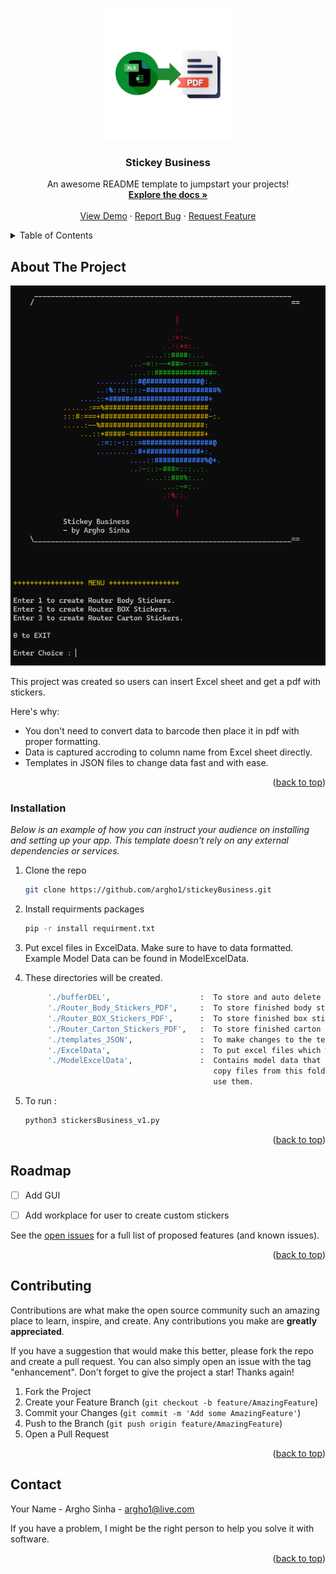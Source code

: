 <a id="readme-top"></a>

<br />
<div align="center">
  <a href="https://github.com/argho1/stickeyBusiness/img/stickeyBusiness_logo.png">
    <img src="img/stickeyBusiness_logo.png" alt="Logo" width="210" height="210">
  </a>

  <h3 align="center">Stickey Business</h3>

  <p align="center">
    An awesome README template to jumpstart your projects!
    <br />
    <a href="https://github.com/argho1/stickeyBusiness"><strong>Explore the docs »</strong></a>
    <br />
    <br />
    <a href="https://github.com/argho1/stickeyBusiness">View Demo</a>
    ·
    <a href="https://github.com/argho1/stickeyBusiness/issues/new?labels=bug&template=bug-report---.md">Report Bug</a>
    ·
    <a href="https://github.com/argho1/stickeyBusiness/issues/new?labels=enhancement&template=feature-request---.md">Request Feature</a>
  </p>
</div>

<!-- TABLE OF CONTENTS -->
<details>
  <summary>Table of Contents</summary>
  <ol>
    <li>
      <a href="#about-the-project">About The Project</a>
      <!-- <ul>
        <li><a href="#built-with">Built With</a></li>
      </ul> -->
    </li>
    <li>
      <a href="#getting-started">Getting Started</a>
      <ul>
<!--         <li><a href="#prerequisites">Prerequisites</a></li> -->
        <li><a href="#installation">Installation</a></li>
      </ul>
    </li>
    <li><a href="#usage">Usage</a></li>
    <li><a href="#roadmap">Roadmap</a></li>
    <li><a href="#contributing">Contributing</a></li>
    <li><a href="#license">License</a></li>
    <li><a href="#contact">Contact</a></li>
<!--     <li><a href="#acknowledgments">Acknowledgments</a></li> -->
  </ol>
</details>



<!-- ABOUT THE PROJECT -->
## About The Project

<a href="https://github.com/argho1/stickeyBusiness/stickeyBusiness_logo.png">
  <img src="img/stickeyBusiness_screenshot.png" alt="Logo" >
</a>

This project was created so users can insert Excel sheet and get a pdf with stickers.

Here's why:
* You don't need to convert data to barcode then place it in pdf with proper formatting.
* Data is captured accroding to column name from Excel sheet directly.
* Templates in JSON files to change data fast and with ease.



<p align="right">(<a href="#readme-top">back to top</a>)</p>



### Installation

_Below is an example of how you can instruct your audience on installing and setting up your app. This template doesn't rely on any external dependencies or services._

1. Clone the repo
   ```sh
   git clone https://github.com/argho1/stickeyBusiness.git
   ```
2. Install requirments packages
   ```sh
   pip -r install requirment.txt
   ```
3. Put excel files in ExcelData. Make sure to have to data formatted.
   Example Model Data can be found in ModelExcelData.

4. These directories will be created.
   ```sh
        './bufferDEL',                    :  To store and auto delete barcode images.
        './Router_Body_Stickers_PDF',     :  To store finished body stickers.
        './Router_BOX_Stickers_PDF',      :  To store finished box stickers.
        './Router_Carton_Stickers_PDF',   :  To store finished carton stickers.
        './templates_JSON',               :  To make changes to the template.
        './ExcelData',                    :  To put excel files which will be used to create stickers.
        './ModelExcelData',               :  Contains model data that can be used to test the software,
                                             copy files from this folder andput it in ./ExcelData to
                                             use them. 
   ```
5. To run :
   ```sh
   python3 stickersBusiness_v1.py
   ```
   
<p align="right">(<a href="#readme-top">back to top</a>)</p>


<!-- ROADMAP -->
## Roadmap


- [ ] Add GUI
- [ ] Add workplace for user to create custom stickers


See the [open issues](https://github.com/othneildrew/Best-README-Template/issues) for a full list of proposed features (and known issues).

<p align="right">(<a href="#readme-top">back to top</a>)</p>



<!-- CONTRIBUTING -->
## Contributing

Contributions are what make the open source community such an amazing place to learn, inspire, and create. Any contributions you make are **greatly appreciated**.

If you have a suggestion that would make this better, please fork the repo and create a pull request. You can also simply open an issue with the tag "enhancement".
Don't forget to give the project a star! Thanks again!

1. Fork the Project
2. Create your Feature Branch (`git checkout -b feature/AmazingFeature`)
3. Commit your Changes (`git commit -m 'Add some AmazingFeature'`)
4. Push to the Branch (`git push origin feature/AmazingFeature`)
5. Open a Pull Request

<!-- ### Top contributors:

<a href="https://github.com/othneildrew/Best-README-Template/graphs/contributors">
  <img src="https://contrib.rocks/image?repo=othneildrew/Best-README-Template" alt="contrib.rocks image" />
</a> -->

<p align="right">(<a href="#readme-top">back to top</a>)</p>



<!-- CONTACT -->
## Contact

Your Name - Argho Sinha - argho1@live.com

If you have a problem, I might be the right person to help you solve it with software.

<p align="right">(<a href="#readme-top">back to top</a>)</p>


